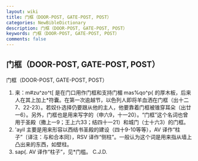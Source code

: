 ```yaml
---
layout: wiki
title: 门框（DOOR-POST, GATE-POST, POST）
categories: NewBibleDictionary
description: 门框（DOOR-POST, GATE-POST, POST）
keywords: 门框（DOOR-POST, GATE-POST, POST）
comments: false
---
```


## 门框（DOOR-POST, GATE-POST, POST）



门框（DOOR-POST, GATE-POST, POST）
1. 来：m#zu^zo^t[ 是在门口用作门框和支持门楣 mas%qo^p{ 的厚木板，后来人在其上加上*符囊。在第一次逾越节，以色列人即将羊血洒在门框（出十二7、22-23）。若奴仆选择仍要跟从他的主人，他要靠着门框被锥穿耳朵（出廿一6）。另外，门框也是用来写字的（申六9，十一20）。“门框”这个名词也曾用于圣殿（撒上一9；王上六33；结四十一21）和城门（士十六3）的门框。
2. 'ayil 主要是用来形容以西结书圣殿的建设（四十9-10等等），AV 译作“柱子”〔译注：与和合本同〕，RSV 译作“侧柱”。一般认为这个词是用来指从墙上凸出来的东西，如壁柱。
3. sap{. AV 译作“柱子”，见*门槛。
C.J.D.




